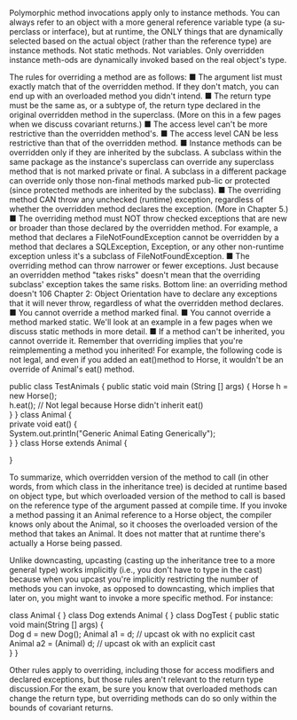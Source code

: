 Polymorphic method invocations apply only to instance methods.
 You can always refer to an object with a more general reference variable type (a su-perclass or interface), 
but at runtime, the ONLY things that are dynamically selected based on the actual object (rather than the reference type)
are instance methods. Not static methods. Not variables. 
 Only overridden instance meth-ods are dynamically invoked based on the real object's type.



The rules for overriding a method are as follows:
■   The argument list must exactly match that of the overridden method. If they don't match, you can end up 
with an overloaded method you didn't intend.
■   The return type must be the same as, or a subtype of, the return type declared in the original overridden 
method in the superclass. (More on this in a few pages when we discuss covariant returns.)
■   The access level can't be more restrictive than the overridden method's.
■   The access level CAN be less restrictive than that of the overridden method.
■   Instance methods can be overridden only if they are inherited by the subclass. 
A subclass within the same package as the instance's superclass can override any superclass method that is not 
marked private or final. A subclass in a different package can override only those non-final methods marked pub-lic or 
protected (since protected methods are inherited by the subclass).
■   The overriding method CAN throw any unchecked (runtime) exception, regardless of whether the overridden method 
declares the exception. (More in Chapter 5.)
■   The overriding method must NOT throw checked exceptions that are new or broader than those declared by the 
overridden method. For example, a method that declares a FileNotFoundException cannot be overridden by a method 
that declares a SQLException, Exception, or any other non-runtime exception unless it's a subclass of FileNotFoundException.
■   The overriding method can throw narrower or fewer exceptions. Just because an overridden method "takes risks"
doesn't mean that the overriding subclass' exception takes the same risks. Bottom line: an overriding method doesn't 106    Chapter    2:        Object    Orientation
have to declare any exceptions that it will never throw, regardless of what the overridden method declares.
■   You cannot override a method marked final.
■   You cannot override a method marked static. We'll look at an example in a few pages when we discuss static methods 
in more detail.
■   If a method can't be inherited, you cannot override it. Remember that overriding implies that you're reimplementing
a method you inherited! For example, the following code is not legal, and even if you added an eat()method to Horse,
it wouldn't be an override of Animal's eat() method.

public class TestAnimals {   public static void main (String [] args) {
      Horse h =  new Horse();     
       h.eat();                                                         // Not legal because Horse didn't inherit eat()   
       }
  }
       class Animal {  
        private void eat() {   
          System.out.println("Generic Animal Eating Generically");  
           }
    }
          class Horse extends Animal { 

}




To summarize, which overridden version of the method to call (in other words, from which class in the inheritance tree) is   decided at runtime based on object type, but which overloaded version of the method to call is based on the reference type of the argument passed at compile time. 
If you invoke a method passing it an Animal reference to a Horse object, the compiler knows only about the Animal, so it chooses the overloaded version of the method that takes an Animal. 
It does not matter that at runtime there's actually a Horse being passed.


Unlike downcasting, upcasting (casting up the inheritance tree to a more general type) works implicitly (i.e., you don't have to type in the cast) because when you upcast you're implicitly restricting the number of methods you can invoke, as opposed to downcasting, which implies that later on, you might want to invoke a more specific method. 
For instance:

  class Animal { }
  class Dog extends Animal { }
  class DogTest {  public static void main(String [] args) {  
  Dog d = new Dog();
  Animal a1 = d;           // upcast ok with no explicit cast    
  Animal a2 = (Animal) d;  // upcast ok with an explicit cast  
  }
}


Other rules apply to overriding, including those for access modifiers and declared exceptions, but those rules aren't relevant to the return type discussion.For the exam, be sure you know that overloaded methods can change the return type, but overriding methods can do so only within the bounds of covariant returns.















